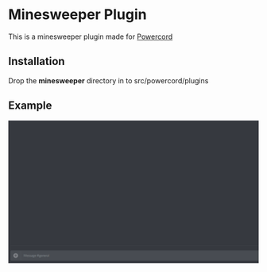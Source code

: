 # Minesweeper Plugin
This is a minesweeper plugin made for [Powercord](https://github.com/powercord-org/powercord)

## Installation
Drop the **minesweeper** directory in to src/powercord/plugins

## Example
![](Example.gif)

